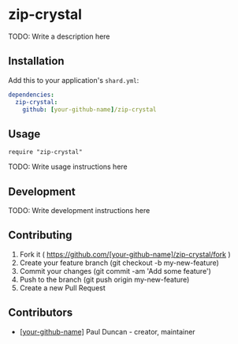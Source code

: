 # zip-crystal

TODO: Write a description here

## Installation


Add this to your application's `shard.yml`:

```yaml
dependencies:
  zip-crystal:
    github: [your-github-name]/zip-crystal
```


## Usage


```crystal
require "zip-crystal"
```


TODO: Write usage instructions here

## Development

TODO: Write development instructions here

## Contributing

1. Fork it ( https://github.com/[your-github-name]/zip-crystal/fork )
2. Create your feature branch (git checkout -b my-new-feature)
3. Commit your changes (git commit -am 'Add some feature')
4. Push to the branch (git push origin my-new-feature)
5. Create a new Pull Request

## Contributors

- [[your-github-name]](https://github.com/[your-github-name]) Paul Duncan - creator, maintainer
